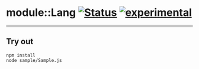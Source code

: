 
# module::Lang [![Status](https://github.com/Wandalen/wLang/workflows/Publish/badge.svg)](https://github.com/Wandalen/wLang/actions?query=workflow%3APublish) [![experimental](https://img.shields.io/badge/stability-experimental-orange.svg)](https://github.com/emersion/stability-badges#experimental)

___

## Try out
```
npm install
node sample/Sample.js
```


